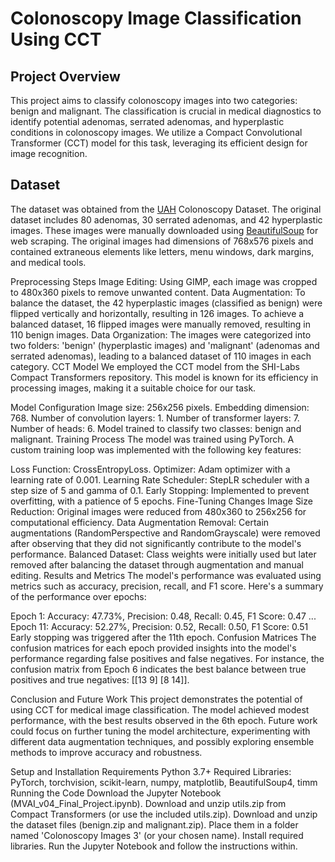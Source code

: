 # Colonoscopy Image Classification Using CCT
## Project Overview
This project aims to classify colonoscopy images into two categories: benign and malignant. The classification is crucial in medical diagnostics to identify potential adenomas, serrated adenomas, and hyperplastic conditions in colonoscopy images. We utilize a Compact Convolutional Transformer (CCT) model for this task, leveraging its efficient design for image recognition.

## Dataset
The dataset was obtained from the [UAH](https://www.depeca.uah.es/) Colonoscopy Dataset. The original dataset includes 80 adenomas, 30 serrated adenomas, and 42 hyperplastic images. These images were manually downloaded using [BeautifulSoup](https://pypi.org/project/beautifulsoup4/) for web scraping. The original images had dimensions of 768x576 pixels and contained extraneous elements like letters, menu windows, dark margins, and medical tools.

Preprocessing Steps
Image Editing: Using GIMP, each image was cropped to 480x360 pixels to remove unwanted content.
Data Augmentation: To balance the dataset, the 42 hyperplastic images (classified as benign) were flipped vertically and horizontally, resulting in 126 images. To achieve a balanced dataset, 16 flipped images were manually removed, resulting in 110 benign images.
Data Organization: The images were categorized into two folders: 'benign' (hyperplastic images) and 'malignant' (adenomas and serrated adenomas), leading to a balanced dataset of 110 images in each category.
CCT Model
We employed the CCT model from the SHI-Labs Compact Transformers repository. This model is known for its efficiency in processing images, making it a suitable choice for our task.

Model Configuration
Image size: 256x256 pixels.
Embedding dimension: 768.
Number of convolution layers: 1.
Number of transformer layers: 7.
Number of heads: 6.
Model trained to classify two classes: benign and malignant.
Training Process
The model was trained using PyTorch. A custom training loop was implemented with the following key features:

Loss Function: CrossEntropyLoss.
Optimizer: Adam optimizer with a learning rate of 0.001.
Learning Rate Scheduler: StepLR scheduler with a step size of 5 and gamma of 0.1.
Early Stopping: Implemented to prevent overfitting, with a patience of 5 epochs.
Fine-Tuning Changes
Image Size Reduction: Original images were reduced from 480x360 to 256x256 for computational efficiency.
Data Augmentation Removal: Certain augmentations (RandomPerspective and RandomGrayscale) were removed after observing that they did not significantly contribute to the model's performance.
Balanced Dataset: Class weights were initially used but later removed after balancing the dataset through augmentation and manual editing.
Results and Metrics
The model's performance was evaluated using metrics such as accuracy, precision, recall, and F1 score. Here's a summary of the performance over epochs:

Epoch 1: Accuracy: 47.73%, Precision: 0.48, Recall: 0.45, F1 Score: 0.47
...
Epoch 11: Accuracy: 52.27%, Precision: 0.52, Recall: 0.50, F1 Score: 0.51
Early stopping was triggered after the 11th epoch.
Confusion Matrices
The confusion matrices for each epoch provided insights into the model's performance regarding false positives and false negatives. For instance, the confusion matrix from Epoch 6 indicates the best balance between true positives and true negatives: [[13 9] [8 14]].

Conclusion and Future Work
This project demonstrates the potential of using CCT for medical image classification. The model achieved modest performance, with the best results observed in the 6th epoch. Future work could focus on further tuning the model architecture, experimenting with different data augmentation techniques, and possibly exploring ensemble methods to improve accuracy and robustness.

Setup and Installation
Requirements
Python 3.7+
Required Libraries: PyTorch, torchvision, scikit-learn, numpy, matplotlib, BeautifulSoup4, timm
Running the Code
Download the Jupyter Notebook (MVAI_v04_Final_Project.ipynb).
Download and unzip utils.zip from Compact Transformers (or use the included utils.zip).
Download and unzip the dataset files (benign.zip and malignant.zip). Place them in a folder named 'Colonoscopy Images 3' (or your chosen name).
Install required libraries.
Run the Jupyter Notebook and follow the instructions within.
